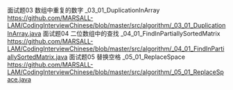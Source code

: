 面试题03 数组中重复的数字 _03_01_DuplicationInArray    https://github.com/MARSALL-LAM/CodingInterviewChinese/blob/master/src/algorithm/_03_01_DuplicationInArray.java
面试题04 二位数组中的查找 _04_01_FindInPartiallySortedMatrix   https://github.com/MARSALL-LAM/CodingInterviewChinese/blob/master/src/algorithm/_04_01_FindInPartiallySortedMatrix.java
面试题05 替换空格 _05_01_ReplaceSpace https://github.com/MARSALL-LAM/CodingInterviewChinese/blob/master/src/algorithm/_05_01_ReplaceSpace.java